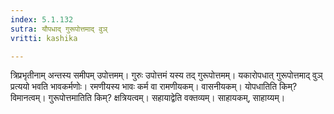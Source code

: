 ```yaml
---
index: 5.1.132
sutra: यौपधाद् गुरूपोत्तमाद् वुञ्
vritti: kashika

---
```

त्रिप्रभृतीनाम् अन्तस्य समीपम् उपोत्तमम्। गुरुः उपोत्तमं यस्य तद् गुरूपोत्तमम्। यकारोपधात् गुरूपोत्तमाद् वुञ् प्रत्ययो भवति भावकर्मणोः। रमणीयस्य भावः कर्म वा रामणीयकम्। वासनीयकम्। योपधातिति किम्? विमानत्वम्। गुरूपोत्तमातिति किम्? क्षत्रियत्वम्। सहायाद्वेति वक्तव्यम्। साहायकम्, साहाय्यम्।